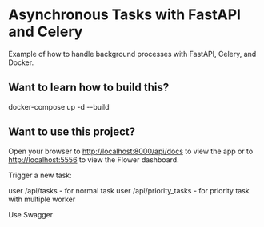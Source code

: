 # Asynchronous Tasks with FastAPI and Celery

Example of how to handle background processes with FastAPI, Celery, and Docker.

## Want to learn how to build this?

docker-compose up -d --build

## Want to use this project?


Open your browser to [http://localhost:8000/api/docs](http://localhost:8000/api/docs) to view the app or to [http://localhost:5556](http://localhost:5556) to view the Flower dashboard.

Trigger a new task:

user /api/tasks - for normal task
user /api/priority_tasks - for priority task with multiple worker

Use Swagger

